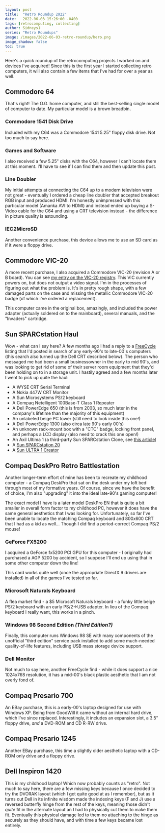 ```yaml
---
layout: post
title:  "Retro Roundup 2022"
date:   2022-06-03 15:26:00 -0400
tags: [retrocomputing, collecting]
author: Sidneys1
series: "Retro Roundups"
image: /images/2022-06-03-retro-roundup/hero.png
image_shadow: false
toc: true
---
```


Here's a quick roundup of the retrocomputing projects I worked on and devices I've acquired! Since this is the first
year I started collecting retro computers, it will also contain a few items that I've had for over a year as well.

<!--more-->

## Commodore 64

That's right! The O.G. home computer, and still the best-selling single model of computer to date. My particular model
is a brown breadbin.

### Commodore 1541 Disk Drive

Included with my C64 was a Commodore 1541 5.25" floppy disk drive. Not too much to say here.

### Games and Software

I also received a few 5.25" disks with the C64, however I can't locate them at this moment. I'll have to see if I can
find them and then update this post.

### Line Doubler

My initial attempts at connecting the C64 up to a modern television were not great - eventually I ordered a cheap line
doubler that accepted breakout RGB input and produced HDMI. I'm honestly unimpressed with this particular model (Amanka
AVI to HDMI) and instead ended up buying a S-Video cable for the C64 and using a CRT television instead - the difference
in picture quality is astounding.

### IEC2MicroSD

Another convenience purchase, this device allows me to use an SD card as if it were a floppy drive.

## Commodore VIC-20

A more recent purchase, I also acquired a Commodore VIC-20 (revision A or B board). You can see
[my entry on the VIC-20 registry](https://cbmvic.net/registry/569). This VIC currently powers on, but does not output a
video signal. I'm in the processes of figuring out what the problem is. It's in pretty rough shape, with a few damaged
parts on the case and missing the metallic Commodore VIC-20 badge (of which I've ordered a replacement).

This computer came in the original box, amazingly, and included the power adapter (actually soldered on to the
mainboard), several manuals, and the "Invaders" cartridge.

## Sun SPARCstation Haul

Wow - what can I say here? A few months ago I had a reply to a [FreeCycle](https://www.freecycle.org/) listing that I'd
posted in search of any early-90's to late-00's computers (this search also turned up the Dell CRT described below).
The person who messaged me had been a small businessowner in the early to mid 90's, and was looking to get rid of some
of their server room equipment that they'd been holding on to in a storage unit. I hastily agreed and a few months later
I went to pick up quite the haul:

* A WYSE CRT Serial Terminal
* A Nokia 447W CRT Monitor
* A Sun Microsystems PS/2 keyboard
* A Compaq Netelligent 100Base-T Class 1 Repeater
* A Dell PowerEdge 650 (this is from 2003, so much later in the company's lifetime than the majority of this equipment)
* An unlabeled beige PC tower (still need to look inside this one!)
* A Dell PowerEdge 1300 (also circa late 90's early 00's)
* An unknown rack-mount box with a "CTC" badge, locking front panel, and perhaps a LCD display (also need to crack this
  one open!)
* An Axil Ultima 1 (a third-party Sun SPARCstation Clone, see [this article][axil])
* A [Sun SPARCstation 20][ss20]
* A [Sun ULTRA 1 Creator][ultra1]

[axil]: https://fcw.com/1996/06/axil-targets-sun-with-sparc-compatible-graphics-computer/238823/
[ss20]: https://en.wikipedia.org/wiki/SPARCstation_20
[ultra1]: https://en.wikipedia.org/wiki/Ultra_1

## Compaq DeskPro Retro Battlestation

Another longer-term effort of mine has been to recreate my childhood computer - a Compaq DeskPro that sat on the desk
under my loft bed through most of my formative years. Of course, since we have the benefit of choice, I'm also
"upgrading" it into the ideal late-90's gaming computer!

The exact model I have is a later model DeskPro EN that is quite a bit smaller in overall form factor to my childhood
PC, however it does have the same general aesthetics that I was looking for. Unfortunately, so far I've been unable to
locate the matching Compaq keyboard and 800x600 CRT that I had as a kid as well... Though I did find a period-correct
Compaq PS/2 mouse!

### GeForce FX5200

I acquired a GeForce fx5200 PCI GPU for this computer - I originally had purchased a AGP 5200 by accident, so I suppose
I'll end up using that in some other computer down the line!

This card works quite well (once the appropriate DirectX 9 drivers are installed) in all of the games I've tested so
far.

### Microsoft Naturals Keyboard

A flea market find - a $5 Microsoft Naturals keyboard - a funky little beige PS/2 keyboard with an early PS/2&rarr;USB
adapter. In lieu of the Compaq keyboard I really want, this works in a pinch.

### Windows 98 Second Edition *(Third Edition?)*

Finally, this computer runs Windows 98 SE with many components of the unofficial "third edition" service pack installed
to add some much-needed quality-of-life features, including USB mass storage device support.

### Dell Monitor

Not much to say here, another FreeCycle find - while it does support a nice 1024x768 resolution, it has a mid-00's black
plastic aesthetic that I am not overly fond of.

## Compaq Presario 700

An EBay purchase, this is a early-00's laptop designed for use with Windows XP. Being from GoodWill it came without an
internal hard drive, which I've since replaced. Interestingly, it includes an expansion slot, a 3.5" floppy drive, *and*
a DVD-ROM and CD R-RW drive.

## Compaq Presario 1245

Another EBay purchase, this time a slightly older aesthetic laptop with a CD-ROM only drive and a floppy drive.

## Dell Inspiron 1420

This is my childhood laptop! Which now probably counts as "retro". Not much to say here, there are a few missing keys
because I once decided to try the DVORAK layout (which I got quite good at as I remember), but as it turns out Dell
in its infinite wisdom made the indexing keys (F and J) use a reversed butterfly hinge from the rest of the keys,
meaning those didn't *quite* fit in the alternate layout an I had to physically cut them to make them fit. Eventually
this physical damage led to them no attaching to the hinge as securely as they should have, and with time a few keys
became lost entirely.

